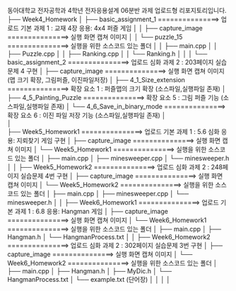 동아대학교 전자공학과 4학년 전자응용설계 06분반 과제 업로드형 리포지토리입니다.
├── Week4_Homework
│    ├── basic_assignment_1     ===============> 업로드 기본 과제 1 : 교재 4장 응용: 4x4 퍼즐 게임
│    │    ├── capture_image      ===============> 실행 화면 캡쳐 이미지
│    │    └── puzzle_15          ===============> 실행을 위한 소스코드 있는 폴더
│    │        ├── main.cpp
│    │        ├── Puzzle.cpp
│    │        ├── Ranking.cpp
│    │        └── Ranking.h
│    │ 
│    └── basic_assignment_2     ===============> 업로드 심화 과제 2 : 203페이지 실습문제 4 구현 
│         ├── capture_image      ===============> 실행 화면 캡쳐 이미지 (맵 크기 확장, 그림퍼즐, 이진파일저장)
│         ├── 4_1_Size_extension   ===============> 확장 요소 1 : 퍼즐맵의 크기 확장 (소스파일,실행파일 존재)
│         ├── 4_5_Painting_Puzzle  ===============> 확장 요소 5 : 그림 퍼즐 기능  (소스파일,실행파일 존재)
│         └── 4_6_Save_in_binary_mode  ===============> 확장 요소 6 : 이진 파일 저장 기능 (소스파일,실행파일 존재)
│  
│  
├── Week5_Homework1 ===============> 업로드 기본 과제 1 :  5.6 심화 응용: 지뢰찾기 게임 구현
│     ├── capture_image ===============> 실행 화면 캡쳐 이미지
│     └── Week5_Homework1  ===============> 실행을 위한 소스코드 있는 폴더
│           ├── main.cpp
│           ├── minesweeper.cpp
│           └── minesweeper.h
│ 
│ 
├── Week5_Homework2 ===============> 업로드 심화 과제 2 : 248페이지 실습문제 4번 구현
│     ├── capture_image ===============> 실행 화면 캡쳐 이미지
│     └── Week5_Homework2  ===============> 실행을 위한 소스코드 있는 폴더
│           ├── main.cpp
│           ├── minesweeper.cpp
│           └── minesweeper.h
│ 
│ 
├── Week6_Homework1 ===============> 업로드 기본 과제 1 : 6.8 응용: Hangman 게임
│     ├── capture_image ===============> 실행 화면 캡쳐 이미지
│     └── Week6_Homework1  ===============> 실행을 위한 소스코드 있는 폴더
│           ├── main.cpp
│           ├── Hangman.h
│           └── HangmanProcess.txt
│
│
├── Week6_Homework2 ===============> 업로드 심화 과제 2 : 302페이지 실습문제 3번 구현
│     ├── capture_image ===============> 실행 화면 캡쳐 이미지
│     └── Week6_Homework2  ===============> 실행을 위한 소스코드 있는 폴더
│           ├── main.cpp
│           ├── Hangman.h
│           ├── MyDic.h
│           └── HangmanProcess.txt
│           └── example.txt (단어장)
│ 
│ 
│ 
│ 
